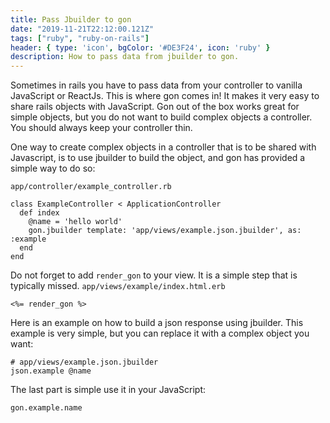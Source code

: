 ```yaml
---
title: Pass Jbuilder to gon
date: "2019-11-21T22:12:00.121Z"
tags: ["ruby", "ruby-on-rails"]
header: { type: 'icon', bgColor: '#DE3F24', icon: 'ruby' }
description: How to pass data from jbuilder to gon.
---
```

Sometimes in rails you have to pass data from your controller to vanilla JavaScript or ReactJs.
This is where gon comes in! It makes it very easy to share rails objects with JavaScript.
Gon out of the box works great for simple objects, but you do not want to build complex objects a controller.
You should always keep your controller thin.

One way to create complex objects in a controller that is to be shared with Javascript, is to use jbuilder to build the object, and gon has provided a simple way to do so:

`app/controller/example_controller.rb`
```
class ExampleController < ApplicationController
  def index
    @name = 'hello world'
    gon.jbuilder template: 'app/views/example.json.jbuilder', as: :example
  end
end
```

Do not forget to add `render_gon` to your view. It is a simple step that is typically missed.
`app/views/example/index.html.erb`
```
<%= render_gon %>
```

Here is an example on how to build a json response using jbuilder.
This example is very simple, but you can replace it with a complex object you want:
```
# app/views/example.json.jbuilder
json.example @name
```

The last part is simple use it in your JavaScript:
```
gon.example.name
```
